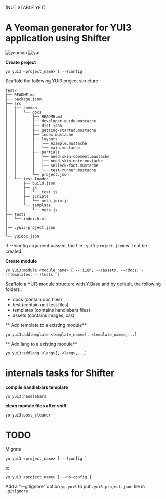 (NOT STABLE YET)


A Yeoman generator for YUI3 application using Shifter
==============

![yeoman](http://128bitstudios.com/images/logo/yeoman.png)
![yui](http://ebmedia.eventbrite.com/s3-s3/eventlogos/2254509/828699663-2.jpg)


**Create project**


```
yo yui3 <project_name> [ --!config ]
```

Scaffold the following YUI3 project structure : 

```
test/
├── README.md
├── package.json
├── src
│   ├── common
│   │   └── docs
│   │       ├── README.md
│   │       ├── developer-guide.mustache
│   │       ├── dist.json
│   │       ├── getting-started.mustache
│   │       ├── index.mustache
│   │       ├── layouts
│   │       │   ├── example.mustache
│   │       │   └── main.mustache
│   │       ├── partials
│   │       │   ├── need-skin-comment.mustache
│   │       │   ├── need-skin-note.mustache
│   │       │   ├── selleck-foot.mustache
│   │       │   └── test-runner.mustache
│   │       └── project.json
│   └── test-loader
│       ├── build.json
│       ├── js
│       │   └── test.js
│       ├── scripts
│       │   └── meta_join.js
│       └── template
│           └── meta.js
├── tests
│   └── index.html
│     
│── .yui3-project.json  
│     
└── yuidoc.json
```


If --!config argument passed, the file ```.yui3-project.json``` will not be created.



**Create module**


```
yo yui3:module <module_name> [ --!i18n, --!assets, --!docs, --!templates, --!tests  ]
```

Scaffold a YUI3 module structure with Y.Base and by default, the following folders : 

- docs (contain doc files)
- test (contain unit test files)
- templates (contains handlebars files)
- assets (contains images, css)


** Add template to a existing module**


```
yo yui3:addtemplate <template_name>[, <template_name>,...]
```

** Add lang to a existing module**


```
yo yui3:addlang <lang>[, <lang>,...]
```


internals tasks for Shifter
==
 
**compile handlebars template**

```
yo yui3:handlebars
```

**clean module files after shift**

```
yo yui3:post_cleaner
```




TODO 
====

Migrate 
```
yo yui3 <project_name> [ --!config ]
```

to 

```
yo yui3 <project_name> [ --no-config ]
```



Add a "--gitignore" option ``` yo yui3 ``` to put ```.yui3-project.json``` file in ```.gitignore```

